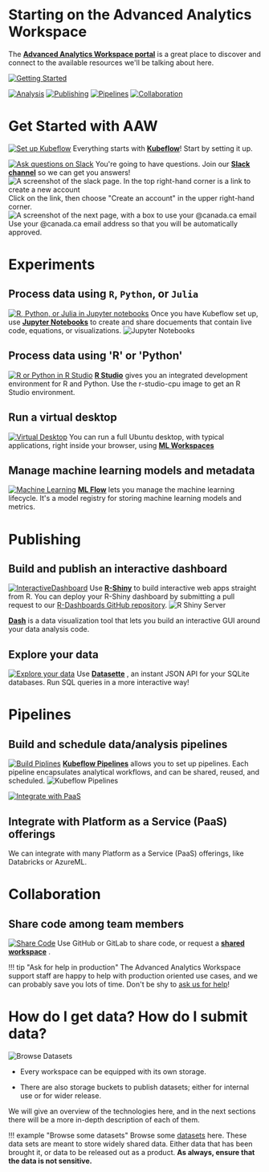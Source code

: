 # Starting on the Advanced Analytics Workspace

The
**[Advanced Analytics Workspace portal](https://portal.covid.cloud.statcan.ca)**
is a great place to discover and connect to the available resources we'll be
talking about here.

[![Getting Started](images/GettingStarted.PNG)](#get-started-with-aaw)


[![Analysis](images/Analysis.PNG)](#experiments)
[![Publishing](images/Publishing.PNG)](#publishing)
[![Pipelines](images/Pipelines.PNG)](#pipelines)
[![Collaboration](images/Collaboration.PNG)](#collaboration)

# Get Started with AAW

[![Set up Kubeflow](images/Kubeflow.PNG)](1-Experiments/Kubeflow/)
Everything starts with
**[Kubeflow](1-Experiments/Kubeflow/)**!
Start by setting it up. 

[![Ask questions on Slack](images/Slack.PNG)](https://statcan-aaw.slack.com/)
You're going to have questions. Join our 
**[Slack channel](https://statcan-aaw.slack.com/)**
so we can get you answers! 
![A screenshot of the slack page. In the top right-hand corner is a link to create a new account](images/SlackAAW.PNG)
Click on the link, then choose "Create an account" in the upper right-hand corner. 
![A screenshot of the next page, with a box to use your @canada.ca email](images/SlackAAW2.PNG)
Use your @canada.ca email address so that you will be automatically approved. 


# Experiments
## Process data using `R`, `Python`, or `Julia` 

[![R, Python, or Julia in Jupyter notebooks](images/Jupyter.PNG)](1-Experiments/Jupyter/)
Once you have Kubeflow set up, use 
**[Jupyter Notebooks](1-Experiments/Jupyter/)**
to create and share docuements that contain live code, equations, or visualizations.
![Jupyter Notebooks](images/jupyter_in_action.png)

## Process data using 'R' or 'Python'
[![R or Python in R Studio](images/RStudio.PNG)](1-Experiments/RStudio/)
**[R Studio](1-Experiments/RStudio/)**
gives you an integrated development environment for R and Python. Use the r-studio-cpu image to get an R Studio environment.

## Run a virtual desktop 
[![Virtual Desktop](images/VirtualDesktop.PNG)](1-Experiments/ML-Workspaces)
You can run a full Ubuntu desktop, with typical applications, right inside your browser, using [**ML Workspaces**](1-Experiments/ML-Workspaces)

## Manage machine learning models and metadata
[![Machine Learning](images/MachineLearning.PNG)](1-Experiments/MLflow/)
**[ML Flow](1-Experiments/MLflow/)**
lets you manage the machine learning lifecycle. It's a model registry for storing machine learning models and metrics.

# Publishing

## Build and publish an interactive dashboard

[![InteractiveDashboard](images/InteractiveDashboard.PNG)](/2-Publishing/R-Shiny/)
Use 
**[R-Shiny](/2-Publishing/R-Shiny/)** 
to build interactive web apps straight from R. You can deploy your R-Shiny dashboard by submitting a pull request to our
[R-Dashboards GitHub repository](https://github.com/StatCan/R-dashboards).
![R Shiny Server](images/readme/shiny_ui.png)

**[Dash](/2-Publishing/Dash/)** is a data visualization tool that lets you build an interactive GUI around your data analysis code.

## Explore your data


[![Explore your data](images/ExploreData.PNG)](/2-Publishing/Datasette/)
Use 
**[Datasette](/2-Publishing/Datasette/)**
, an instant JSON API for your SQLite databases. Run SQL queries in a more interactive way!

# Pipelines

## Build and schedule data/analysis pipelines
[![Build Piplines](images/BuildPipelines.PNG)](/3-Pipelines/Kubeflow-Pipelines/)
**[Kubeflow Pipelines](/3-Pipelines/Kubeflow-Pipelines/)** allows you to set up pipelines. Each pipeline encapsulates analytical workflows, and can be shared, reused, and scheduled.
![Kubeflow Pipelines](images/readme/kubeflow_pipeline.png)

[![Integrate with PaaS](images/IntegratePaaS.PNG)]()
## Integrate with Platform as a Service (PaaS) offerings
We can integrate with many Platform as a Service (PaaS) offerings, like Databricks or AzureML.

# Collaboration
## Share code among team members

[![Share Code](images/ShareCode.PNG)](/Collaboration/)
Use GitHub or GitLab to share code, or request a 
**[shared workspace](/Collaboration/)**
.

<!-- prettier-ignore -->
!!! tip "Ask for help in production"
    The Advanced Analytics Workspace support staff are happy to help with
    production oriented use cases, and we can probably save you lots of time.
    Don't be shy to [ask us for help](Help)!

# How do I get data? How do I submit data?

![Browse Datasets](images/readme/minio_ui.png)

- Every workspace can be equipped with its own storage.

- There are also storage buckets to publish datasets; either for internal use or
  for wider release.

We will give an overview of the technologies here, and in the next sections
there will be a more in-depth description of each of them.

<!-- prettier-ignore -->
!!! example "Browse some datasets"
    Browse some [datasets](https://datasets.covid.cloud.statcan.ca) here. These
    data sets are meant to store widely shared data. Either data that has been
    brought it, or data to be released out as a product. **As always, ensure
    that the data is not sensitive.**
